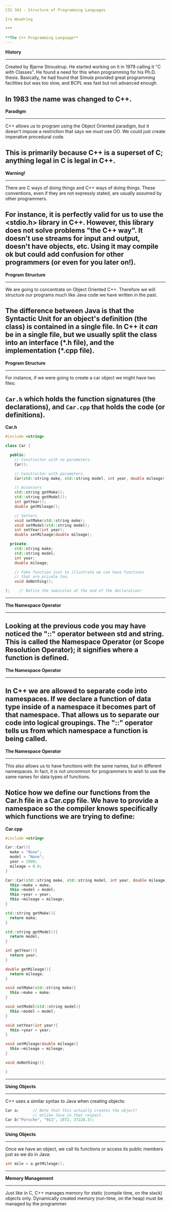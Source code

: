 ```yaml
---
CIS 343 - Structure of Programming Languages

Ira Woodring

***

**The C++ Programming Language**
---
```

**History**
***

Created by Bjarne Stroustrup.  He started working on it in 1979 calling it "C with Classes".  He found a need for this when programming for his Ph.D. thesis.  Basically, he had found that Simula provided great programming facilities but was too slow, and BCPL was fast but not advanced enough.

In 1983 the name was changed to C++.
---
**Paradigm**
***

C++ allows us to program using the Object Oriented paradigm, but it doesn't impose a restriction that says we *must* use OO.  We could just create imperative procedural code.

This is primarily because C++ is a superset of C; anything legal in C is legal in C++.
---
**Warning!**
***

There are C ways of doing things and C++ ways of doing things.  These conventions, even if they are not expressly stated, are usually assumed by other programmers.

For instance, it is perfectly valid for us to use the <stdio.h> library in C++.  However, this library does not solve problems "the C++ way".  It doesn't use streams for input and output, doesn't have objects, etc.  Using it may compile ok but could add confusion for other programmers (or even for you later on!).
---
**Program Structure**
***

We are going to concentrate on Object Oriented C++.  Therefore we will structure our programs much like Java code we have written in the past.

The difference between Java is that the **Syntactic Unit** for an object's definition (the class) is contained in a single file.  In C++ it *can* be in a single file, but we usually split the class into an interface (\*.h file), and the implementation (\*.cpp file).
---
**Program Structure**
***

For instance, if we were going to create a car object we might have two files:

```Car.h``` which holds the function signatures (the declarations), and ```Car.cpp``` that holds the code (or definitions).
---
**Car.h**

```C++
#include <string>

class Car {

  public:
    // Constructor with no parameters.
    Car();

    // Constructor with parameters.
    Car(std::string make, std::string model, int year, double mileage);

    // Accessors
    std::string getMake();
    std::string getModel();
    int getYear();
    double getMileage();

    // Setters
    void setMake(std::string make);
    void setModel(std::string model);
    int setYear(int year);
    double setMileage(double mileage);

  private:
    std::string make;
    std::string model;
    int year;
    double mileage;

    // Fake function just to illustrate we can have functions
    // that are private too.
    void doNothing();

};    // Notice the semicolon at the end of the declaration!
```
---
**The Namespace Operator**
***

Looking at the previous code you may have noticed the "::" operator between std and string.  This is called the Namespace Operator (or Scope Resolution Operator); it signifies where a function is defined.
---
**The Namespace Operator**
***

In C++ we are allowed to separate code into namespaces.  If we declare a function of data type inside of a namespace it becomes part of that namespace.  That allows us to separate our code into logical groupings.  The "::" operator tells us from which namespace a function is being called.
---
**The Namespace Operator**
***

This also allows us to have functions with the same names, but in different namespaces.  In fact, it is not uncommon for programmers to wish to use the same names for data types of functions.

Notice how we define our functions from the Car.h file in a Car.cpp file.  We have to provide a namespace so the compiler knows specifically which functions we are trying to define:
---
**Car.cpp**

```C++
#include <string>

Car::Car(){
  make = "None";
  model = "None";
  year = 1900;
  mileage = 0.0;
}

Car::Car(std::string make, std::string model, int year, double mileage){
  this->make = make;
  this->model = model;
  this->year = year;
  this->mileage = mileage;
}

std::string getMake(){
  return make;
}

std::string getModel(){
  return model;
}

int getYear(){
  return year;
}

double getMileage(){
  return mileage;
}

void setMake(std::string make){
  this->make = make;
}

void setModel(std::string model){
  this->model = model;
}

void setYear(int year){
  this->year = year;
}

void setMileage(double mileage){
  this->mileage = mileage;
}

void doNothing(){

}
```
---
**Using Objects**
***

C++ uses a similar syntax to Java when creating objects:

```C++
Car a;      // Note that this actually creates the object!
            // Unlike Java in that respect.
Car b("Porsche", "911", 1972, 37228.3);
```
---
**Using Objects**
***

Once we have an object, we call its functions or access its public members just as we do in Java:

```C++
int mile = a.getMileage();
```

---
**Memory Management**
***

Just like in C, C++ manages memory for static (compile time, on the stack) objects only.  Dynamically created memory (run-time, on the heap) must be managed by the programmer.
